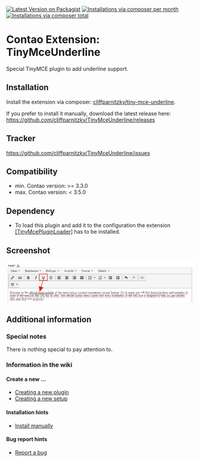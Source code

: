 [![Latest Version on Packagist](http://img.shields.io/packagist/v/cliffparnitzky/tiny-mce-underline.svg?style=flat)](https://packagist.org/packages/cliffparnitzky/tiny-mce-underline)
[![Installations via composer per month](http://img.shields.io/packagist/dm/cliffparnitzky/tiny-mce-underline.svg?style=flat)](https://packagist.org/packages/cliffparnitzky/tiny-mce-underline)
[![Installations via composer total](http://img.shields.io/packagist/dt/cliffparnitzky/tiny-mce-underline.svg?style=flat)](https://packagist.org/packages/cliffparnitzky/tiny-mce-underline)

Contao Extension: TinyMceUnderline
==================================

Special TinyMCE plugin to add underline support.


Installation
------------

Install the extension via composer: [cliffparnitzky/tiny-mce-underline](https://packagist.org/packages/cliffparnitzky/tiny-mce-underline).

If you prefer to install it manually, download the latest release here: https://github.com/cliffparnitzky/TinyMceUnderline/releases


Tracker
-------

https://github.com/cliffparnitzky/TinyMceUnderline/issues


Compatibility
-------------

- min. Contao version: >= 3.3.0
- max. Contao version: <  3.5.0


Dependency
----------

- To load this plugin and add it to the configuration the extension [[TinyMcePluginLoader]](https://github.com/cliffparnitzky/TinyMcePluginLoader) has to be installed.


Screenshot
----------

![Screenshot](screenshot.jpg)


Additional information
----------------------

### Special notes

There is nothing special to pay attention to.

### Information in the wiki

#### Create a new ...

* [Creating a new plugin](wiki/Creating-a-new-plugin)
* [Creating a new setup](wiki/Creating-a-new-setup)

#### Installation hints
* [Install manually](wiki/Install-manually)

#### Bug report hints

* [Report a bug](wiki/Report-a-bug)